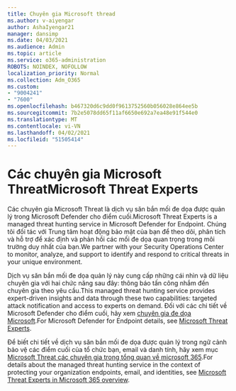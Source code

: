 ```yaml
---
title: Chuyên gia Microsoft thread
ms.author: v-aiyengar
author: AshaIyengar21
manager: dansimp
ms.date: 04/03/2021
ms.audience: Admin
ms.topic: article
ms.service: o365-administration
ROBOTS: NOINDEX, NOFOLLOW
localization_priority: Normal
ms.collection: Adm_O365
ms.custom:
- "9004241"
- "7600"
ms.openlocfilehash: b467320d6c9dd0f9613752560b056028e864ee5b
ms.sourcegitcommit: 7b2e5078dd65f11af6650e692a7ea48e91f544e0
ms.translationtype: MT
ms.contentlocale: vi-VN
ms.lasthandoff: 04/02/2021
ms.locfileid: "51505414"
---
```

# <a name="microsoft-threat-experts"></a><span data-ttu-id="657db-102">Các chuyên gia Microsoft Threat</span><span class="sxs-lookup"><span data-stu-id="657db-102">Microsoft Threat Experts</span></span>

<span data-ttu-id="657db-103">Các chuyên gia Microsoft Threat là dịch vụ săn bắn mối đe dọa được quản lý trong Microsoft Defender cho điểm cuối.</span><span class="sxs-lookup"><span data-stu-id="657db-103">Microsoft Threat Experts is a managed threat hunting service in Microsoft Defender for Endpoint.</span></span>  <span data-ttu-id="657db-104">Chúng tôi đối tác với Trung tâm hoạt động bảo mật của bạn để theo dõi, phân tích và hỗ trợ để xác định và phản hồi các mối đe dọa quan trọng trong môi trường duy nhất của bạn.</span><span class="sxs-lookup"><span data-stu-id="657db-104">We partner with your Security Operations Center to monitor, analyze, and support to identify and respond to critical threats in your unique environment.</span></span>

<span data-ttu-id="657db-105">Dịch vụ săn bắn mối đe dọa quản lý này cung cấp những cái nhìn và dữ liệu chuyên gia với hai chức năng sau đây: thông báo tấn công nhắm đến chuyên gia theo yêu cầu.</span><span class="sxs-lookup"><span data-stu-id="657db-105">This managed threat hunting service provides expert-driven insights and data through these two capabilities: targeted attack notification and access to experts on demand.</span></span> <span data-ttu-id="657db-106">Đối với các chi tiết về Microsoft Defender cho điểm cuối, hãy xem [chuyên gia đe dọa Microsoft]( https://docs.microsoft.com/microsoft-365/security/defender-endpoint/microsoft-threat-experts).</span><span class="sxs-lookup"><span data-stu-id="657db-106">For Microsoft Defender for Endpoint details, see [Microsoft Threat Experts]( https://docs.microsoft.com/microsoft-365/security/defender-endpoint/microsoft-threat-experts).</span></span>

<span data-ttu-id="657db-107">Để biết chi tiết về dịch vụ săn bắn mối đe dọa được quản lý trong ngữ cảnh bảo vệ các điểm cuối của tổ chức bạn, email và danh tính, hãy xem mục [Microsoft Threat các chuyên gia trong tổng quan về microsoft 365](https://docs.microsoft.com/microsoft-365/security/mtp/microsoft-threat-experts?view=o365-worldwide).</span><span class="sxs-lookup"><span data-stu-id="657db-107">For details about the managed threat hunting service in the context of protecting your organization endpoints, email, and identities, see [Microsoft Threat Experts in Microsoft 365 overview](https://docs.microsoft.com/microsoft-365/security/mtp/microsoft-threat-experts?view=o365-worldwide).</span></span>